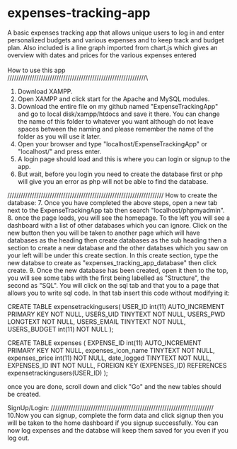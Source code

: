 # expenses-tracking-app
A basic expenses tracking app that allows unique users to log in and enter personalized budgets  and various expenses and to keep track and budget plan. Also included is a line graph imported from chart.js which gives an overview with dates and prices for the various expenses entered\
\
How to use this app\
//////////////////////////////////////////////////////////////\
1. Download XAMPP.
2. Open XAMPP and click start for the Apache and MySQL modules.
3. Download the entire file on my github named "ExpenseTrackingApp" and go to local disk/xampp/htdocs and save it there. You can change the name of this folder to whatever you want although do not leave spaces between the naming and please remember the name of the folder as you will use it later.
4. Open your browser and type "localhost/ExpenseTrackingApp" or "localhost/<Name of your saved folder>" and press enter.
5. A login page should load and this is where you can login or signup to the app.
6. But wait, before you login you need to create the database first or php will give you an error as php will not be able to find the database.

//////////////////////////////////////////////////////////////////////
How to create the database: 
7. Once you have completed the above steps, open a new tab next to the ExpenseTrackingApp tab then search "localhost/phpmyadmin". 
8. once the page loads, you will see the homepage. To the left you will see a dashboard with a list of other databases which you can ignore. Click on the new button then you will be taken to another page which will have databases as the heading then create databases as the sub heading then a section to create a new database and the other databses which you saw on your left will be under this create section. In this create section, type the new databse to create as "expenses_tracking_app_database" then click create. 
9. Once the new database has been created, open it then to the top, you will see some tabs with the first being labelled as "Structure", the second as "SQL". You will click on the sql tab and that you to a page that allows you to write sql code. In that tab insert this code without modifying it:

CREATE TABLE expensetrackingusers(
    USER_ID int(11) AUTO_INCREMENT PRIMARY KEY NOT NULL,
    USERS_UID TINYTEXT NOT NULL,
    USERS_PWD LONGTEXT NOT NULL,
    USERS_EMAIL TINYTEXT NOT NULL,
    USERS_BUDGET int(11) NOT NULL
);

CREATE TABLE expenses (
    EXPENSE_ID int(11) AUTO_INCREMENT PRIMARY KEY NOT NULL,
    expenses_icon_name TINYTEXT NOT NULL,
    expenses_price int(11) NOT NULL,
    date_logged TINYTEXT NOT NULL,
    EXPENSES_ID INT NOT NULL,
    FOREIGN KEY (EXPENSES_ID) REFERENCES expensetrackingusers(USER_ID)
);

once you are done, scroll down and click "Go" and the new tables should be created.


SignUp/Login: 
/////////////////////////////////////////////////////////////////////////
10.Now you can signup, complete the form data and click signup then you will be taken to the home dashboard if you signup successfully. You can now log expenses and the databse will keep them saved for you even if you log out.
